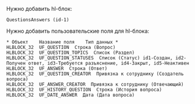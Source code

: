 Нужно добавить hl-блок:

    QuestionsAnswers (id-1)

Нужно добавить пользовательские поля для hl-блока:

    * Объект    Название поля    Тип данных *
    HLBLOCK_32  UF_QUESTION  Строка (Вопрос)
    HLBLOCK_32	UF_QUESTION_TOPICS  Список (Раздел)
    HLBLOCK_32	UF_QUESTION_STATUSES  Список (Статус) id1-Создан, id2-Получен ответ, id3-Требуется разъяснение, id4-Закрыт, id5-Неактивен
    HLBLOCK_32	UF_ANSWER  Строка (Ответ)
    HLBLOCK_32	UF_QUESTION_CREATOR  Привязка к сотруднику (Создатель вопроса)
    HLBLOCK_32	UF_ANSWER_CREATOR  Привязка к сотруднику (Отвечающий)
    HLBLOCK_32	UF_HISTORY_QUESTION  Строка (История вопроса)
    HLBLOCK_32	UF_DATE_ANSWER  Дата (Дата вопроса)
